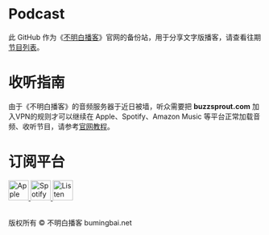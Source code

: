 # **Podcast**
此 GitHub 作为《[不明白播客](https://bumingbai.net/)》官网的备份站，用于分享文字版播客，请查看往期[节目列表](0000-往期节目列表.md)。

# **收听指南**
由于《不明白播客》的音频服务器于近日被墙，听众需要把 **buzzsprout.com** 加入VPN的规则才可以继续在 Apple、Spotify、Amazon Music 等平台正常加载音频、收听节目，请参考[官网教程](https://www.bumingbai.net/how-to-subscribe-in-china/)。

# **订阅平台**
<a href="https://podcasts.apple.com/podcast/id1625856906" target="_blank" rel="noopener">
   <picture>
     <source media="(prefers-color-scheme: dark)" srcset="https://bmb-public-bucket.s3.us-east-1.amazonaws.com/Public/apple-podcasts.png">
     <source media="(prefers-color-scheme: light)" srcset="https://bmb-public-bucket.s3.us-east-1.amazonaws.com/Public/apple-podcasts%20black.png">
     <img class="alignnone size-full wpimage-70" src="https://bmb-public-bucket.s3.us-east-1.amazonaws.com/Public/apple-podcasts%20black.png" alt="Apple Podcasts" height="40">
   </picture>
 </a>

 <a href="https://open.spotify.com/show/5CV2Xo4kHE6Lf1iZBzsrP2" target="_blank" rel="noopener">
   <picture>
     <source media="(prefers-color-scheme: dark)" srcset="https://bmb-public-bucket.s3.us-east-1.amazonaws.com/Public/Spotify.png">
     <source media="(prefers-color-scheme: light)" srcset="https://bmb-public-bucket.s3.us-east-1.amazonaws.com/Public/Spotify%20black.png">
     <img class="alignnone size-full wpimage-70" src="https://bmb-public-bucket.s3.us-east-1.amazonaws.com/Public/Spotify%20black.png" alt="Spotify" height="40">
   </picture>
 </a>
 
<a href="https://music.youtube.com/channel/UCAf2O_wWu1YCS9YLUqnyqDA" target="_blank" rel="noopener">
  <picture>
    <source media="(prefers-color-scheme: dark)" srcset="https://bmb-public-bucket.s3.us-east-1.amazonaws.com/Public/google-podcast.png">
    <source media="(prefers-color-scheme: light)" srcset="https://bmb-public-bucket.s3.us-east-1.amazonaws.com/Public/google-podcast%20black.png">
    <img class="alignnone size-full wpimage-70" src="https://bmb-public-bucket.s3.us-east-1.amazonaws.com/Public/google-podcast%20black.png" alt="Listen on Google Podcasts" height="40">
  </picture>
</a>

<br><a>版权所有 ©️ 不明白播客 bumingbai.net</a>
